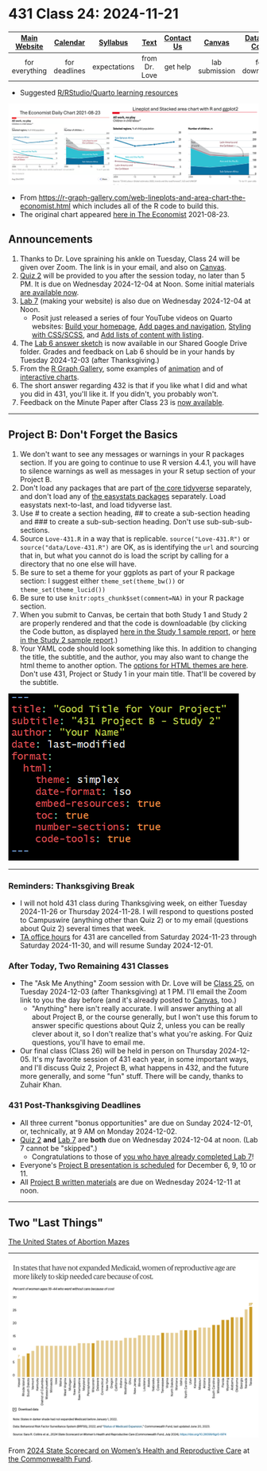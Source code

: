 # 431 Class 24: 2024-11-21

[Main Website](https://thomaselove.github.io/431-2024/) | [Calendar](https://thomaselove.github.io/431-2024/calendar.html) | [Syllabus](https://thomaselove.github.io/431-syllabus-2024/) | [Text](https://thomaselove.github.io/431-book/) | [Contact Us](https://thomaselove.github.io/431-2024/contact.html) | [Canvas](https://canvas.case.edu) | [Data and Code](https://github.com/THOMASELOVE/431-data)
:-----------: | :--------------: | :----------: | :---------: | :-------------: | :-----------: | :------------:
for everything | for deadlines | expectations | from Dr. Love | get help | lab submission | for downloads

- Suggested [R/RStudio/Quarto learning resources](https://thomaselove.github.io/431-2024/resources.html)

![](economist_tutorial.png)

- From <https://r-graph-gallery.com/web-lineplots-and-area-chart-the-economist.html> which includes all of the R code to build this.
- The original chart appeared [here in The Economist](https://www.economist.com/graphic-detail/2021/08/23/the-number-of-child-labourers-has-increased-for-the-first-time-in-20-years) 2021-08-23.

## Announcements

1. Thanks to Dr. Love spraining his ankle on Tuesday, Class 24 will be given over Zoom. The link is in your email, and also on [Canvas](https://canvas.case.edu).
2. [Quiz 2](https://github.com/THOMASELOVE/431-quizzes-2024/tree/main/quiz2) will be provided to you after the session today, no later than 5 PM. It is due on Wednesday 2024-12-04 at Noon. Some initial materials [are available now](https://github.com/THOMASELOVE/431-quizzes-2024/tree/main/quiz2).
3. [Lab 7](https://github.com/THOMASELOVE/431-labs-2024/tree/main/lab7) (making your website) is also due on Wednesday 2024-12-04 at Noon.
    - Posit just released a series of four YouTube videos on Quarto websites: [Build your homepage](https://www.youtube.com/watch?v=l7r24gTEkEY), [Add pages and navigation](https://www.youtube.com/watch?v=k65E-8PXZmA), [Styling with CSS/SCSS](https://www.youtube.com/watch?v=pAN2Hiq0XGs), and [Add lists of content with listing](https://www.youtube.com/watch?v=bv_Cw-3HI1Y&list=PL9HYL-VRX0oTCvag75m8yDjFoJvE-gMxp&index=4).
5. The [Lab 6 answer sketch](https://github.com/THOMASELOVE/431-labs-2024/tree/main/lab6) is now available in our Shared Google Drive folder. Grades and feedback on Lab 6 should be in your hands by Tuesday 2024-12-03 (after Thanksgiving.)
6. From the [R Graph Gallery](https://r-graph-gallery.com/), some examples of [animation](https://r-graph-gallery.com/animation.html) and of [interactive charts](https://r-graph-gallery.com/interactive-charts.html). 
7. The short answer regarding 432 is that if you like what I did and what you did in 431, you'll like it. If you didn't, you probably won't.
8. Feedback on the Minute Paper after Class 23 is [now available](https://bit.ly/431-2024-min-23-feedback).

-------

## Project B: Don't Forget the Basics

1. We don't want to see any messages or warnings in your R packages section. If you are going to continue to use R version 4.4.1, you will have to silence warnings as well as messages in your R setup section of your Project B.
2. Don't load any packages that are part of [the core tidyverse](https://www.tidyverse.org/packages/#core-tidyverse) separately, and don't load any of [the easystats packages](https://easystats.github.io/easystats/) separately. Load easystats next-to-last, and load tidyverse last.
3. Use # to create a section heading, ## to create a sub-section heading and ### to create a sub-sub-section heading. Don't use sub-sub-sub-sections.
4. Source `Love-431.R` in a way that is replicable. `source("Love-431.R")` or `source("data/Love-431.R")` are OK, as is identifying the `url` and sourcing that in, but what you cannot do is load the script by calling for a directory that no one else will have.
5. Be sure to set a theme for your ggplots as part of your R package section: I suggest either `theme_set(theme_bw())` or `theme_set(theme_lucid())`
6. Be sure to use `knitr:opts_chunk$set(comment=NA)` in your R package section.
7. When you submit to Canvas, be certain that both Study 1 and Study 2 are properly rendered and that the code is downloadable (by clicking the Code button, as displayed [here in the Study 1 sample report](https://thomaselove.github.io/431-projectB-2024/sample-study1.html), or [here in the Study 2 sample report](https://thomaselove.github.io/431-projectB-2024/sample-study2.html).)
8. Your YAML code should look something like this. In addition to changing the title, the subtitle, and the author, you may also want to change the html theme to another option. The [options for HTML themes are here](https://quarto.org/docs/output-formats/html-themes.html). Don't use 431, Project or Study 1 in your main title. That'll be covered by the subtitle.

![](yaml_ex.png)

-------

### Reminders: Thanksgiving Break

- I will not hold 431 class during Thanksgiving week, on either Tuesday 2024-11-26 or Thursday 2024-11-28. I will respond to questions posted to Campuswire (anything other than Quiz 2) or to my email (questions about Quiz 2) several times that week.
- [TA office hours](https://thomaselove.github.io/431-2024/contact.html) for 431 are cancelled from Saturday 2024-11-23 through Saturday 2024-11-30, and will resume Sunday 2024-12-01.

### After Today, Two Remaining 431 Classes

- The "Ask Me Anything" Zoom session with Dr. Love will be [Class 25](https://github.com/THOMASELOVE/431-classes-2024/tree/main/class25), on Tuesday 2024-12-03 (after Thanksgiving) at 1 PM. I'll email the Zoom link to you the day before (and it's already posted to [Canvas](https://canvas.case.edu), too.)
    - "Anything" here isn't really accurate. I will answer anything at all about Project B, or the course generally, but I won't use this forum to answer specific questions about Quiz 2, unless you can be really clever about it, so I don't realize that's what you're asking. For Quiz questions, you'll have to email me.
- Our final class (Class 26) will be held in person on Thursday 2024-12-05. It's my favorite session of 431 each year, in some important ways, and I'll discuss Quiz 2, Project B, what happens in 432, and the future more generally, and some "fun" stuff. There will be candy, thanks to Zuhair Khan.

### 431 Post-Thanksgiving Deadlines

- All three current "bonus opportunities" are due on Sunday 2024-12-01, or, technically, at 9 AM on Monday 2024-12-02.
- [Quiz 2](https://github.com/THOMASELOVE/431-quizzes-2024/tree/main/quiz2) **and** [Lab 7](https://github.com/THOMASELOVE/431-labs-2024/tree/main/lab7) are **both** due on Wednesday 2024-12-04 at noon. (Lab 7 cannot be "skipped".)
    - Congratulations to those of [you who have already completed Lab 7](https://github.com/THOMASELOVE/431-labs-2024/tree/main/lab7#new-completed-websites-by-students-in-this-years-class)!
- Everyone's [Project B presentation is scheduled](https://github.com/THOMASELOVE/431-classes-2024/blob/main/projectB/schedule.md) for December 6, 9, 10 or 11.
- All [Project B written materials](https://thomaselove.github.io/431-projectB-2024/checklist.html) are due on Wednesday 2024-12-11 at noon.

-------

## Two "Last Things"

[The United States of Abortion Mazes](https://pudding.cool/2024/10/abortion-mazes/)

----

![](commonwealth_2024.png)

From [2024 State Scorecard on Women’s Health and Reproductive Care](https://www.commonwealthfund.org/publications/scorecard/2024/jul/2024-state-scorecard-womens-health-and-reproductive-care) at [the Commonwealth Fund](https://www.commonwealthfund.org/).

